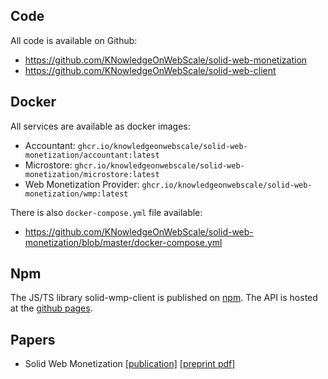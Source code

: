 ## Code

All code is available on Github:

 * https://github.com/KNowledgeOnWebScale/solid-web-monetization
 * https://github.com/KNowledgeOnWebScale/solid-web-client


## Docker

All services are available as docker images:

* Accountant: `ghcr.io/knowledgeonwebscale/solid-web-monetization/accountant:latest`
* Microstore: `ghcr.io/knowledgeonwebscale/solid-web-monetization/microstore:latest`
* Web Monetization Provider: `ghcr.io/knowledgeonwebscale/solid-web-monetization/wmp:latest`

There is also `docker-compose.yml` file available: 

* https://github.com/KNowledgeOnWebScale/solid-web-monetization/blob/master/docker-compose.yml

## Npm

The JS/TS library solid-wmp-client is published on [npm](https://www.npmjs.com/package/solid-wmp-client). The API is hosted at the [github pages](https://knowledgeonwebscale.github.io/solid-wmp-client/).

## Papers

* Solid Web Monetization [[publication]](https://link.springer.com/chapter/10.1007/978-3-031-09917-5_40) [[preprint pdf]](https://github.com/KNowledgeOnWebScale/solid-web-monetization/raw/master/Solid_Web_Monetization.pdf)
